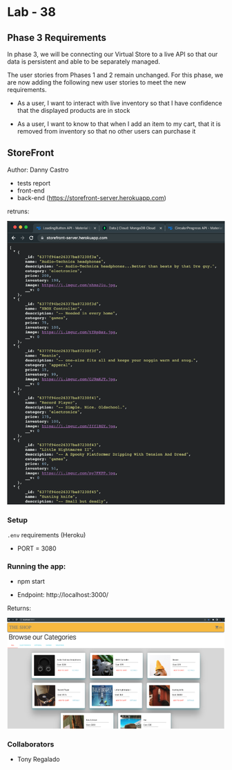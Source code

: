# Lab - 38

## Phase 3 Requirements

In phase 3, we will be connecting our Virtual Store to a live API so that our data is persistent and able to be separately managed.

The user stories from Phases 1 and 2 remain unchanged. For this phase, we are now adding the following new user stories to meet the new requirements.

- As a user, I want to interact with live inventory so that I have confidence that the displayed products are in stock

- As a user, I want to know to that when I add an item to my cart, that it is removed from inventory so that no other users can purchase it

## StoreFront

Author: Danny Castro

- tests report
- front-end
- back-end (https://storefront-server.herokuapp.com)

retruns:

![Heroku](../src/assets/images/storeFront-Heroku.png)

### Setup

`.env` requirements (Heroku)

- PORT = 3080

### Running the app:

- npm start

- Endpoint: http://localhost:3000/

Returns:

![App](../src/assets/images/storeFront-main.png)

### Collaborators

- Tony Regalado
